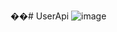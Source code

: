 ��#   U s e r A p i 
 
 ![image](https://github.com/user-attachments/assets/53e653ad-8966-4fd3-8493-fe44360f5643)
